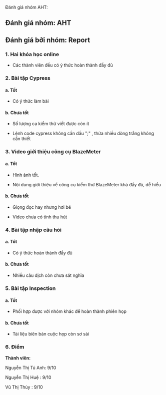 Đánh giá nhóm AHT:

## Đánh giá nhóm: AHT

## Đánh giá bởi nhóm: Report


### 1.	Hai khóa học online

- Các thành viên đều có ý thức hoàn thành đầy đủ


### 2.	Bài tập Cypress

#### a. Tốt

- Có ý thức làm bài

#### b.	Chưa tốt

- Số lượng ca kiểm thử viết được còn ít

- Lệnh code cypress không cần dấu ";" , thừa nhiều dòng trắng không cần thiết


### 3.	Video giới thiệu công cụ  BlazeMeter

#### a. Tốt

- Hình ảnh tốt.

- Nội dung giới thiệu về công cụ kiểm thử BlazeMeter khá đầy đủ, dễ hiểu

#### b. Chưa tốt

- Giọng đọc hay nhưng hơi bé

- Video chưa có tính thu hút


### 4. Bài tập nhập câu hỏi 

#### a. Tốt

- Có ý thức hoàn thành đầy đủ

#### b. Chưa tốt

- Nhiều câu dịch còn chưa sát nghĩa


### 5. Bài tập Inspection

#### a. Tốt

- Phối hợp được với nhóm khác để hoàn thành phiên họp

#### b. Chưa tốt

- Tài liệu biên bản cuộc họp còn sơ sài

### 6.	Điểm

**Thành viên:**

Nguyễn Thị Tú Anh: 9/10

Nguyễn Thị Huệ : 9/10

Vũ Thị Thùy : 9/10
